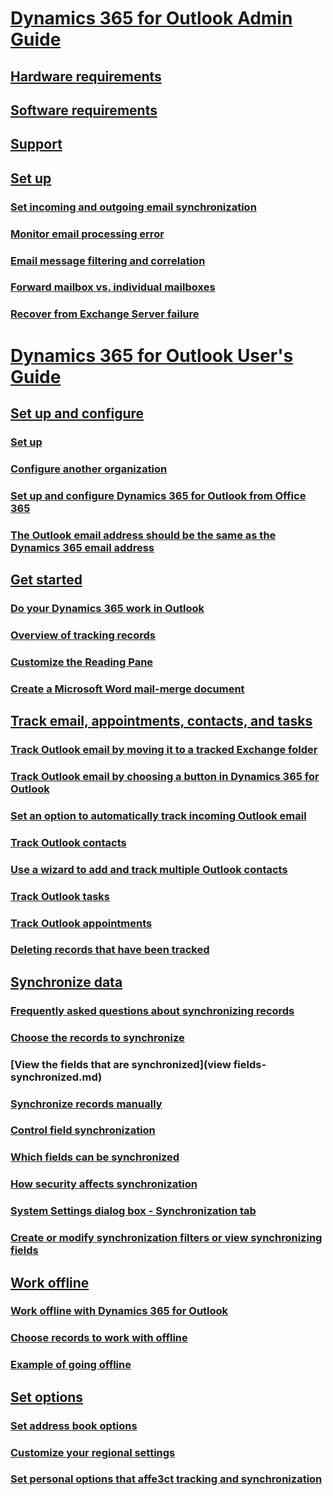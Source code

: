 # [Dynamics 365 for Outlook Admin Guide](dynamics-365-outlook-user-s-guide.md)
## [Hardware requirements](dynamics-365-outlook-user-s-guide.md)
## [Software requirements](dynamics-365-outlook-user-s-guide.md)
## [Support](dynamics-365-outlook-user-s-guide.md)
## [Set up](dynamics-365-outlook-user-s-guide.md)
### [Set incoming and outgoing email synchronization](dynamics-365-outlook-user-s-guide.md)
### [Monitor email processing error](dynamics-365-outlook-user-s-guide.md)
### [Email message filtering and correlation](dynamics-365-outlook-user-s-guide.md)
### [Forward mailbox vs. individual mailboxes](dynamics-365-outlook-user-s-guide.md)
### [Recover from Exchange Server failure](dynamics-365-outlook-user-s-guide.md)

# [Dynamics 365 for Outlook User's Guide](dynamics-365-outlook-user-s-guide.md)
## [Set up and configure](set-up-configure.md)
### [Set up](set-up.md)
### [Configure another organization](configure-another-organization.md)
### [Set up and configure Dynamics 365 for Outlook from Office 365](set-up-configure-dynamics-365-outlook-office-365.md)
### [The Outlook email address should be the same as the Dynamics 365 email address](outlook-email-address-should-same.md)

## [Get started](get-started.md)
### [Do your Dynamics 365 work in Outlook](dynamics-365-work-outlook.md)
### [Overview of tracking records](overview-tracking-records.md)
### [Customize the Reading Pane](customize-reading-pane.md)
### [Create a Microsoft Word mail-merge document](create-word-mail-merge-document.md)

## [Track email, appointments, contacts, and tasks](track-email-appointments-contacts-tasks.md)
### [Track Outlook email by moving it to a tracked Exchange folder](track-outlook-email-by-moving-it-tracked-exchange-folder.md)
### [Track Outlook email by choosing a button in Dynamics 365 for Outlook](track-outlook-email-by-choosing-button.md)
### [Set an option to automatically track incoming Outlook email](set-option-automatically-track-incoming-outlook-email.md)
### [Track Outlook contacts](track-outlook-contacts.md)
### [Use a wizard to add and track multiple Outlook contacts](use-wizard-add-track-multiple-outlook-contacts.md)
### [Track Outlook tasks](track-outlook-tasks.md)
### [Track Outlook appointments](track-outlook-appointments.md)
### [Deleting records that have been tracked](delete-records-that-have-been-tracked.md)

## [Synchronize data](synchronize-data.md)
### [Frequently asked questions about synchronizing records](frequently-asked-questions-synchronizing-records.md)
### [Choose the records to synchronize](choose-records-synchronize-exchange.md)
### [View the fields that are synchronized](view fields-synchronized.md)
### [Synchronize records manually](synchronize-records-manually.md)
### [Control field synchronization](control-field-synchronization-field-exchange.md)
### [Which fields can be synchronized](which-fields-synchronized.md)
### [How security affects synchronization](how-security-affects-synchronization-exchange.md)
### [System Settings dialog box - Synchronization tab](system-settings-dialog-box-synchronization-tab.md)
### [Create or modify synchronization filters or view synchronizing fields](create-modify-synchronization-filters-view-synchronizing-fields.md)

## [Work offline](work-offline.md)
### [Work offline with Dynamics 365 for Outlook](work-offline-dynamics-365-outlook.md)
### [Choose records to work with offline](choose-records-work-offline.md)
### [Example of going offline](example-going-offline.md)

## [Set options](set-options.md)
### [Set address book options](set-address-book-options.md)
### [Customize your regional settings](customize-regional-settings.md)
### [Set personal options that affe3ct tracking and synchronization](set-personal-options-affect-tracking-synchronization-exchange.md)
